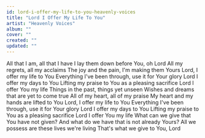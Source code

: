 ```yaml
---
id: lord-i-offer-my-life-to-you-heavenly-voices
title: "Lord I Offer My Life To You"
artist: "Heavenly Voices"
album: ""
cover: ""
created: ""
updated: ""
---
```


All that I am, all that I have
I lay them down before You, oh Lord
All my regrets, all my acclaims
The joy and the pain, I'm making them Yours
Lord, I offer my life to You
Everything I've been through, use it for Your glory
Lord I offer my days to You
Lifting my praise to You as a pleasing sacrifice
Lord I offer You my life
Things in the past, things yet unseen
Wishes and dreams that are yet to come true
All of my heart, all of my praise
My heart and my hands are lifted to You
Lord, I offer my life to You
Everything I've been through, use it for Your glory
Lord I offer my days to You
Lifting my praise to You as a pleasing sacrifice
Lord I offer You my life
What can we give that You have not given?
And what do we have that is not already Yours?
All we possess are these lives we're living
That's what we give to You, Lord